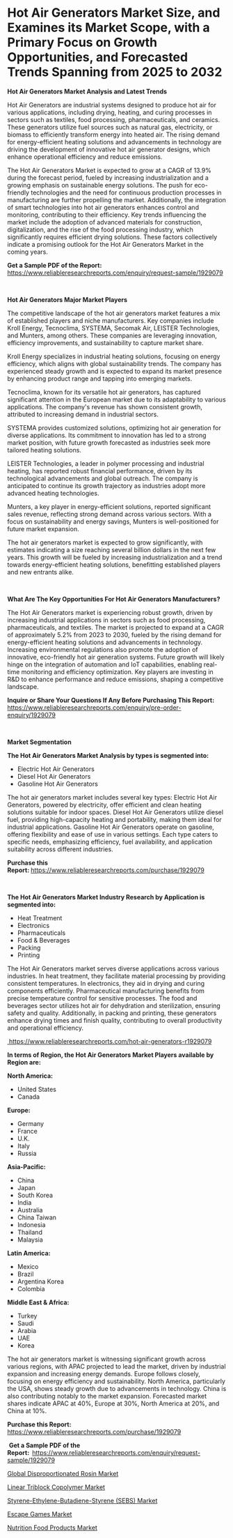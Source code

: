 <p><h1>Hot Air Generators Market Size, and Examines its Market Scope, with a Primary Focus on Growth Opportunities, and Forecasted Trends Spanning from 2025 to 2032</h1></p><p><strong>Hot Air Generators Market Analysis and Latest Trends</strong></p>
<p><p>Hot Air Generators are industrial systems designed to produce hot air for various applications, including drying, heating, and curing processes in sectors such as textiles, food processing, pharmaceuticals, and ceramics. These generators utilize fuel sources such as natural gas, electricity, or biomass to efficiently transform energy into heated air. The rising demand for energy-efficient heating solutions and advancements in technology are driving the development of innovative hot air generator designs, which enhance operational efficiency and reduce emissions.</p><p>The Hot Air Generators Market is expected to grow at a CAGR of 13.9% during the forecast period, fueled by increasing industrialization and a growing emphasis on sustainable energy solutions. The push for eco-friendly technologies and the need for continuous production processes in manufacturing are further propelling the market. Additionally, the integration of smart technologies into hot air generators enhances control and monitoring, contributing to their efficiency. Key trends influencing the market include the adoption of advanced materials for construction, digitalization, and the rise of the food processing industry, which significantly requires efficient drying solutions. These factors collectively indicate a promising outlook for the Hot Air Generators Market in the coming years.</p></p>
<p><strong>Get a Sample PDF of the Report:&nbsp;</strong> <a href="https://www.reliableresearchreports.com/enquiry/request-sample/1929079?utm_campaign=123&utm_medium=2&utm_source=Github&utm_content=ia&utm_term=29032025&utm_id=hot-air-generators">https://www.reliableresearchreports.com/enquiry/request-sample/1929079</a></p>
<p>&nbsp;</p>
<p><strong>Hot Air Generators Major Market Players</strong></p>
<p><p>The competitive landscape of the hot air generators market features a mix of established players and niche manufacturers. Key companies include Kroll Energy, Tecnoclima, SYSTEMA, Secomak Air, LEISTER Technologies, and Munters, among others. These companies are leveraging innovation, efficiency improvements, and sustainability to capture market share.</p><p>Kroll Energy specializes in industrial heating solutions, focusing on energy efficiency, which aligns with global sustainability trends. The company has experienced steady growth and is expected to expand its market presence by enhancing product range and tapping into emerging markets.</p><p>Tecnoclima, known for its versatile hot air generators, has captured significant attention in the European market due to its adaptability to various applications. The company's revenue has shown consistent growth, attributed to increasing demand in industrial sectors.</p><p>SYSTEMA provides customized solutions, optimizing hot air generation for diverse applications. Its commitment to innovation has led to a strong market position, with future growth forecasted as industries seek more tailored heating solutions.</p><p>LEISTER Technologies, a leader in polymer processing and industrial heating, has reported robust financial performance, driven by its technological advancements and global outreach. The company is anticipated to continue its growth trajectory as industries adopt more advanced heating technologies.</p><p>Munters, a key player in energy-efficient solutions, reported significant sales revenue, reflecting strong demand across various sectors. With a focus on sustainability and energy savings, Munters is well-positioned for future market expansion.</p><p>The hot air generators market is expected to grow significantly, with estimates indicating a size reaching several billion dollars in the next few years. This growth will be fueled by increasing industrialization and a trend towards energy-efficient heating solutions, benefitting established players and new entrants alike.</p></p>
<p>&nbsp;</p>
<p><strong>What Are The Key Opportunities For Hot Air Generators Manufacturers?</strong></p>
<p><p>The Hot Air Generators market is experiencing robust growth, driven by increasing industrial applications in sectors such as food processing, pharmaceuticals, and textiles. The market is projected to expand at a CAGR of approximately 5.2% from 2023 to 2030, fueled by the rising demand for energy-efficient heating solutions and advancements in technology. Increasing environmental regulations also promote the adoption of innovative, eco-friendly hot air generation systems. Future growth will likely hinge on the integration of automation and IoT capabilities, enabling real-time monitoring and efficiency optimization. Key players are investing in R&D to enhance performance and reduce emissions, shaping a competitive landscape.</p></p>
<p><strong>Inquire or Share Your Questions If Any Before Purchasing This Report:</strong> <a href="https://www.reliableresearchreports.com/enquiry/pre-order-enquiry/1929079?utm_campaign=123&utm_medium=2&utm_source=Github&utm_content=ia&utm_term=29032025&utm_id=hot-air-generators">https://www.reliableresearchreports.com/enquiry/pre-order-enquiry/1929079</a></p>
<p>&nbsp;</p>
<p><strong>Market Segmentation</strong></p>
<p><strong>The Hot Air Generators Market Analysis by types is segmented into:</strong></p>
<p><ul><li>Electric Hot Air Generators</li><li>Diesel Hot Air Generators</li><li>Gasoline Hot Air Generators</li></ul></p>
<p><p>The hot air generators market includes several key types: Electric Hot Air Generators, powered by electricity, offer efficient and clean heating solutions suitable for indoor spaces. Diesel Hot Air Generators utilize diesel fuel, providing high-capacity heating and portability, making them ideal for industrial applications. Gasoline Hot Air Generators operate on gasoline, offering flexibility and ease of use in various settings. Each type caters to specific needs, emphasizing efficiency, fuel availability, and application suitability across different industries.</p></p>
<p><strong>Purchase this Report:&nbsp;</strong><a href="https://www.reliableresearchreports.com/purchase/1929079?utm_campaign=123&utm_medium=2&utm_source=Github&utm_content=ia&utm_term=29032025&utm_id=hot-air-generators">https://www.reliableresearchreports.com/purchase/1929079</a></p>
<p>&nbsp;</p>
<p><strong>The Hot Air Generators Market Industry Research by Application is segmented into:</strong></p>
<p><ul><li>Heat Treatment</li><li>Electronics</li><li>Pharmaceuticals</li><li>Food & Beverages</li><li>Packing</li><li>Printing</li></ul></p>
<p><p>The Hot Air Generators market serves diverse applications across various industries. In heat treatment, they facilitate material processing by providing consistent temperatures. In electronics, they aid in drying and curing components efficiently. Pharmaceutical manufacturing benefits from precise temperature control for sensitive processes. The food and beverages sector utilizes hot air for dehydration and sterilization, ensuring safety and quality. Additionally, in packing and printing, these generators enhance drying times and finish quality, contributing to overall productivity and operational efficiency.</p></p>
<p><a href="https://www.reliableresearchreports.com/hot-air-generators-r1929079?utm_campaign=123&utm_medium=2&utm_source=Github&utm_content=ia&utm_term=29032025&utm_id=hot-air-generators">&nbsp;https://www.reliableresearchreports.com/hot-air-generators-r1929079</a></p>
<p><strong>In terms of Region, the Hot Air Generators Market Players available by Region are:</strong></p>
<p>
    <p> <strong> North America: </strong>
        <ul>
            <li>United States</li>
            <li>Canada</li>
        </ul>
        </p> 
    <p> <strong> Europe: </strong>
        <ul>
            <li>Germany</li>
            <li>France</li>
            <li>U.K.</li>
            <li>Italy</li>
            <li>Russia</li>
        </ul>
        </p> 
    <p> <strong> Asia-Pacific: </strong>
        <ul>
            <li>China</li>
            <li>Japan</li>
            <li>South Korea</li>
            <li>India</li>
            <li>Australia</li>
            <li>China Taiwan</li>
            <li>Indonesia</li>
            <li>Thailand</li>
            <li>Malaysia</li>
        </ul>
        </p> 
    <p> <strong> Latin America: </strong>
        <ul>
            <li>Mexico</li>
            <li>Brazil</li>
            <li>Argentina Korea</li>
            <li>Colombia</li>
        </ul>
        </p> 
    <p> <strong> Middle East & Africa: </strong>
        <ul>
            <li>Turkey</li>
            <li>Saudi</li>
            <li>Arabia</li>
            <li>UAE</li>
            <li>Korea</li>
        </ul>
    </p>
    </p>
<p><p>The hot air generators market is witnessing significant growth across various regions, with APAC projected to lead the market, driven by industrial expansion and increasing energy demands. Europe follows closely, focusing on energy efficiency and sustainability. North America, particularly the USA, shows steady growth due to advancements in technology. China is also contributing notably to the market expansion. Forecasted market shares indicate APAC at 40%, Europe at 30%, North America at 20%, and China at 10%.</p></p>
<p><strong>Purchase this Report: </strong><a href="https://www.reliableresearchreports.com/purchase/1929079?utm_campaign=123&utm_medium=2&utm_source=Github&utm_content=ia&utm_term=29032025&utm_id=hot-air-generators">https://www.reliableresearchreports.com/purchase/1929079</a></p>
<p>&nbsp;<strong>Get a Sample PDF of the Report:&nbsp;&nbsp;</strong><a href="https://www.reliableresearchreports.com/enquiry/request-sample/1929079?utm_campaign=123&utm_medium=2&utm_source=Github&utm_content=ia&utm_term=29032025&utm_id=hot-air-generators">https://www.reliableresearchreports.com/enquiry/request-sample/1929079</a></p>
<p><strong></strong></p>
<p><p><a href="https://github.com/reahmmunises/Market-Research-Report-List-1/blob/main/global-disproportionated-rosin-market.md?utm_campaign=123&utm_medium=2&utm_source=Github&utm_content=ia&utm_term=29032025&utm_id=hot-air-generators">Global Disproportionated Rosin Market</a></p><p><a href="https://github.com/pilukypalis/Market-Research-Report-List-1/blob/main/linear-triblock-copolymer-market.md?utm_campaign=123&utm_medium=2&utm_source=Github&utm_content=ia&utm_term=29032025&utm_id=hot-air-generators">Linear Triblock Copolymer Market</a></p><p><a href="https://github.com/jugutstam/Market-Research-Report-List-1/blob/main/styrene-ethylene-butadiene-styrene-sebs-market.md?utm_campaign=123&utm_medium=2&utm_source=Github&utm_content=ia&utm_term=29032025&utm_id=hot-air-generators">Styrene-Ethylene-Butadiene-Styrene (SEBS) Market</a></p><p><a href="https://github.com/zakkistuey/Market-Research-Report-List-1/blob/main/escape-games-market.md?utm_campaign=123&utm_medium=2&utm_source=Github&utm_content=ia&utm_term=29032025&utm_id=hot-air-generators">Escape Games Market</a></p><p><a href="https://github.com/siertnamba7u/Market-Research-Report-List-1/blob/main/nutrition-food-products-market.md?utm_campaign=123&utm_medium=2&utm_source=Github&utm_content=ia&utm_term=29032025&utm_id=hot-air-generators">Nutrition Food Products Market</a></p></p>